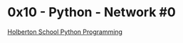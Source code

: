 # 0x10 - Python - Network #0

[Holberton School Python Programming](https://github.com/Jilroge7/holbertonschool-higher_level_programming.git)
